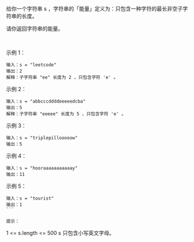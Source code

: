给你一个字符串 s ，字符串的「能量」定义为：只包含一种字符的最长非空子字符串的长度。

请你返回字符串的能量。

 

示例 1：
```
输入：s = "leetcode"
输出：2
解释：子字符串 "ee" 长度为 2 ，只包含字符 'e' 。
```
示例 2：
```
输入：s = "abbcccddddeeeeedcba"
输出：5
解释：子字符串 "eeeee" 长度为 5 ，只包含字符 'e' 。
```
示例 3：
```
输入：s = "triplepillooooow"
输出：5
```
示例 4：
```
输入：s = "hooraaaaaaaaaaay"
输出：11
```
示例 5：
```
输入：s = "tourist"
输出：1
``` 

提示：
```
1 <= s.length <= 500
s 只包含小写英文字母。
```